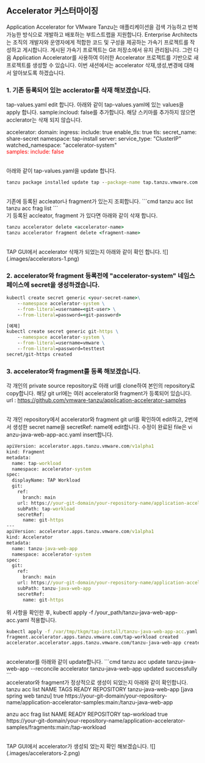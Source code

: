 ## Accelerator 커스터마이징

Application Accelerator for VMware Tanzu는 애플리케이션을 검색 가능하고 반복 가능한 방식으로 개발하고 배포하는 부트스트랩을 지원합니다.
Enterprise Architects는 조직의 개발자와 운영자에게 적합한 코드 및 구성을 제공하는 가속기 프로젝트를 작성하고 게시합니다.
게시된 가속기 프로젝트는 Git 저장소에서 유지 관리됩니다. 그런 다음 Application Accelerator를 사용하여 이러한 Accelerator 프로젝트를 기반으로 새 프로젝트를 생성할 수 있습니다.
이번 새션에서는 accelerator 삭재,생성,변경에 대해서 알아보도록 하겠습니다. 


### 1. 기존 등록되어 있는 acclerator를 삭재 해보겠습니다.
tap-values.yaml edit 합니다. 아래와 같이 tap-values.yaml에 있는 values을 apply 합니다.
sample:incloud: false를 추가합니다. 해당 스키마를 추가하지 않으면 acclerator는 삭재 되지 않습니다.

accelerator:
  domain: <your-domain>
  ingress:
    include: true
    enable_tls: true
  tls:
    secret_name: share-secret
    namespace: tap-install
  server:
    service_type: "ClusterIP"
    watched_namespace: "accelerator-system"
<span style="color:red">  
  samples:
    include: false
</span>

<br/>
아래와 같이 tap-values.yaml을 update 합니다.

```cmd
tanzu package installed update tap --package-name tap.tanzu.vmware.com --version 1.4.2 --values-file tap-full-values.yaml -n tap-install
```


<br/>
기존에 등록된 accleator나 fragment가 있는지 조회합니다.
```cmd
tanzu acc list
tanzu acc frag list
```

<br/>
기 등록된 accleator, fragment 가 있다면 아래와 같이 삭재 합니다.

```cmd
tanzu accelerator delete <accelerator-name>
tanzu accelerator fragment delete <fragment-name>
```

<br/>
TAP GUI에서 accelerator 삭재가 되었는지 아래와 같이 확인 합니다.
![](.images/accelerators-1.png)

<br/>



### 2. accelerator와 fragment 등록전에 "accelerator-system" 네임스페이스에 secret을 생성하겠습니다.

```cmd
kubectl create secret generic <your-secret-name>\
    --namespace accelerator-system \
    --from-literal=username=<git-user> \
    --from-literal=password=<git-password>

[예졔]
kubectl create secret generic git-https \
    --namespace accelerator-system \
    --from-literal=username=vmware \
    --from-literal=password=testtest
secret/git-https created
```

### 3. accelerator와 fragment를 등록 해보겠습니다.
각 개인의 private source repository로 아래 url를 clone하여 본인의 repository로 copy합니다. 해당 git url에는 여러 accelerator와 fragment가 등록되어 있습니다.
url : https://github.com/vmware-tanzu/application-accelerator-samples


<br/>
각 개인 repository에서 accelerator와 fragment git url를 확인하여 edit하고, 2번에서 생성한 secret name을  secretRef: name에 edit합니다.
수정이 완료된 file은 vi anzu-java-web-app-acc.yaml insert합니다. 

```cmd
apiVersion: accelerator.apps.tanzu.vmware.com/v1alpha1
kind: Fragment
metadata:
  name: tap-workload
  namespace: accelerator-system
spec:
  displayName: TAP Workload
  git:
    ref:
      branch: main
    url: https://your-git-domain/your-repository-name/application-accelerator-samples/tree/main/fragments
    subPath: tap-workload
    secretRef:
      name: git-https
---
apiVersion: accelerator.apps.tanzu.vmware.com/v1alpha1
kind: Accelerator
metadata:
  name: tanzu-java-web-app
  namespace: accelerator-system
spec:
  git:
    ref:
      branch: main
    url: https://your-git-domain/your-repository-name/application-accelerator-samples
    subPath: tanzu-java-web-app
    secretRef:
      name: git-https
```

위 사항을 확인한 후, kubectl apply -f /your_path/tanzu-java-web-app-acc.yaml 적용합니다.
<br/>
```cmd
kubectl apply -f /var/tmp/tkgm/tap-install/tanzu-java-web-app-acc.yaml
fragment.accelerator.apps.tanzu.vmware.com/tap-workload created
accelerator.accelerator.apps.tanzu.vmware.com/tanzu-java-web-app created
```

<br/>
accelerator를 아래와 같이 update합니다.
```cmd
tanzu acc update tanzu-java-web-app --reconcile
accelerator tanzu-java-web-app updated successfully
```

<br/>
accelerator와 fragment가 정상적으로 생성이 되었는지 아래와 같이 확인합니다.
tanzu acc list
NAME                 TAGS                      READY   REPOSITORY
tanzu-java-web-app   [java spring web tanzu]   true    https://your-git-domain/your-repository-name/application-accelerator-samples:main:/tanzu-java-web-app

anzu acc frag list
NAME           READY   REPOSITORY
tap-workload   true    https://your-git-domain/your-repository-name/application-accelerator-samples/fragments:main:/tap-workload


<br/>
TAP GUI에서 accelerator가 생성되 었는지 확인 해보겠습니다.
![](.images/accelerators-2.png)







